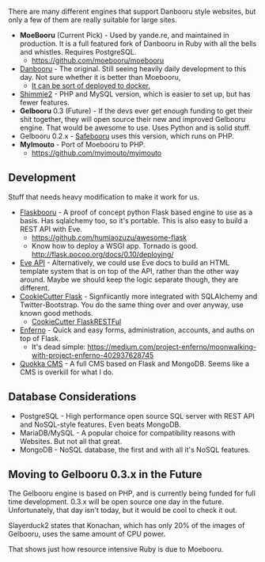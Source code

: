 There are many different engines that support Danbooru style websites, but only a few of them are really suitable for large sites.

* **MoeBooru** (Current Pick) - Used by yande.re, and maintained in production. It is a full featured fork of Danbooru in Ruby with all the bells and whistles. Requires PostgreSQL.
  * https://github.com/moebooru/moebooru
* [Danbooru](https://github.com/r888888888/danbooru/releases) - The original. Still seeing heavily daily development to this day. Not sure whether it is better than Moebooru,
  * [It can be sort of deployed to docker.](https://github.com/r888888888/danbooru/issues/2139)
* [Shimmie2](https://github.com/shish/shimmie2) - PHP and MySQL version, which is easier to set up, but has fewer features.
* **Gelbooru** 0.3 (Future) - If the devs ever get enough funding to get their shit together, they will open source their new and improved Gelbooru engine. That would be awesome to use. Uses Python and is solid stuff.
* Gelbooru 0.2.x - [Safebooru](http://safebooru.org/index.php?page=post&s=list) uses this version, which runs on PHP.
* **MyImouto** - Port of Moebooru to PHP.
  * https://github.com/myimouto/myimouto

## Development

Stuff that needs heavy modification to make it work for us.

* [Flaskbooru](https://github.com/razage/flaskbooru) - A proof of concept python Flask based engine to use as a basis. Has sqlalchemy too, so it's portable. This is also easy to build a REST API with Eve.
  * https://github.com/humiaozuzu/awesome-flask
  * Know how to deploy a WSGI app. Tornado is good. http://flask.pocoo.org/docs/0.10/deploying/
* [Eve API](http://stackoverflow.com/questions/24134383/servicing-html-requests-with-eve) - Alternatively, we could use Eve docs to build an HTML template system that is on top of the API, rather than the other way around. Maybe we should keep the logic separate though, they are different.
* [CookieCutter Flask](https://github.com/sloria/cookiecutter-flask) - Signfiicantly more integrated with SQLAlchemy and Twitter-Bootstrap. You do the same thing over and over anyway, use known good methods.
  * [CookieCutter FlaskRESTFul](https://github.com/sendgridlabs/cookiecutter-flaskrestful)
* [Enferno](http://enferno.io/) - Quick and easy forms, administration, accounts, and auths on top of Flask.
  * It's dead simple: https://medium.com/project-enferno/moonwalking-with-project-enferno-402937628745
* [Quokka CMS](https://github.com/quokkaproject/quokka) - A full CMS based on Flask and MongoDB. Seems like a CMS is overkill for what I do.

## Database Considerations

* PostgreSQL - High performance open source SQL server with REST API and NoSQL-style features. Even beats MongoDB.
* MariaDB/MySQL - A popular choice for compatibility reasons with Websites. But not all that great.
* MongoDB - NoSQL database, the first and with all it's NoSQL features.

## Moving to Gelbooru 0.3.x in the Future

The Gelbooru engine is based on PHP, and is currently being funded for full time development. 0.3.x will be open source one day in the future. Unfortunately, that day isn't today, but it would be cool to check it out.

Slayerduck2 states that Konachan, which has only 20% of the images of Gelbooru, uses the same amount of CPU power. 

That shows just how resource intensive Ruby is due to Moebooru.

